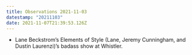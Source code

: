 ```yaml
---
title: Observations 2021-11-03
datestamp: "20211103"
date: 2021-11-07T21:39:53.126Z
---
```

- Lane Beckstrom’s Elements of Style (Lane, Jeremy Cunningham, and Dustin Laurenzi)’s badass show at Whistler.